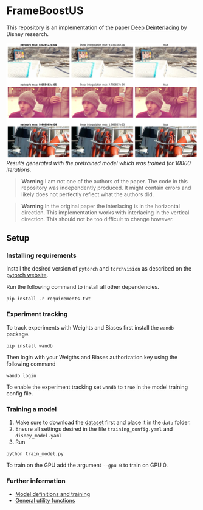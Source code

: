 # FrameBoostUS
This repository is an implementation of the paper [Deep Deinterlacing](https://studios.disneyresearch.com/2020/11/10/deep-deinterlacing/) by Disney research.

![examples](./assets/examples.png)
*Results generated with the pretrained model which was trained for 10000 iterations.*

> **Warning**
> I am not one of the authors of the paper. The code in this repository was independently produced. It might contain errors and likely does not perfectly reflect what the authors did.

> **Warning**
> In the original paper the interlacing is in the horizontal direction. This implementation works with interlacing in the vertical direction. This should not be too difficult to change however.

## Setup
### Installing requirements
Install the desired version of `pytorch` and `torchvision` as described on the [pytorch website](https://pytorch.org/).

Run the following command to install all other dependencies.
```
pip install -r requirements.txt
```

### Experiment tracking
To track experiments with Weights and Biases first install the `wandb` package.
```
pip install wandb
```
Then login with your Weigths and Biases authorization key using the following command
```
wandb login
```
To enable the experiment tracking set `wandb` to `true` in the model training config file.

### Training a model
1. Make sure to download the [dataset](http://toflow.csail.mit.edu/) first and place it in the `data` folder.
2. Ensure all settings desired in the file `training_config.yaml` and `disney_model.yaml`
3. Run
```
python train_model.py
```
To train on the GPU add the argument `--gpu 0` to train on GPU 0.

### Further information
- [Model definitions and training](src/models/README.md)
- [General utility functions](src/utils/README.md)
